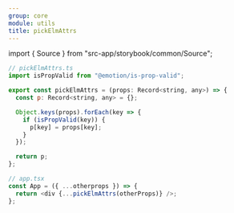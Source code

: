 ```yaml
---
group: core
module: utils
title: pickElmAttrs
---
```


import { Source } from "src-app/storybook/common/Source";

```js {19}
// pickElmAttrs.ts
import isPropValid from "@emotion/is-prop-valid";

export const pickElmAttrs = (props: Record<string, any>) => {
  const p: Record<string, any> = {};

  Object.keys(props).forEach(key => {
    if (isPropValid(key)) {
      p[key] = props[key];
    }
  });

  return p;
};

// app.tsx
const App = ({ ...otherprops }) => {
  return <div {...pickElmAttrs(otherProps)} />;
};
```

<Source path="utils/index.ts" />
